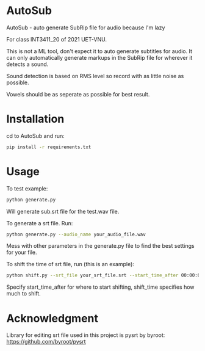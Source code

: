 # AutoSub
AutoSub - auto generate SubRip file for audio because I'm lazy

For class INT3411_20 of 2021 UET-VNU.

This is not a ML tool, don't expect it to auto generate subtitles for audio. It can only automatically generate markups in the SubRip file for wherever it detects a 
sound.

Sound detection is based on RMS level so record with as little noise as possible.

Vowels should be as seperate as possible for best result.

# Installation
cd to AutoSub and run:
```bash
pip install -r requirements.txt
```

# Usage
To test example:
```bash
python generate.py
```
Will generate sub.srt file for the test.wav file.

To generate a srt file. Run:
```bash
python generate.py --audio_name your_audio_file.wav
```
Mess with other parameters in the generate.py file to find the best settings for your file.

To shift the time of srt file, run (this is an example):
```bash
python shift.py --srt_file your_srt_file.srt --start_time_after 00:00:01.881 --shift_time 00:00:02.000
```
Specify start_time_after for where to start shifting, shift_time specifies how much to shift.

# Acknowledgment 
Library for editing srt file used in this project is pysrt by byroot: https://github.com/byroot/pysrt
